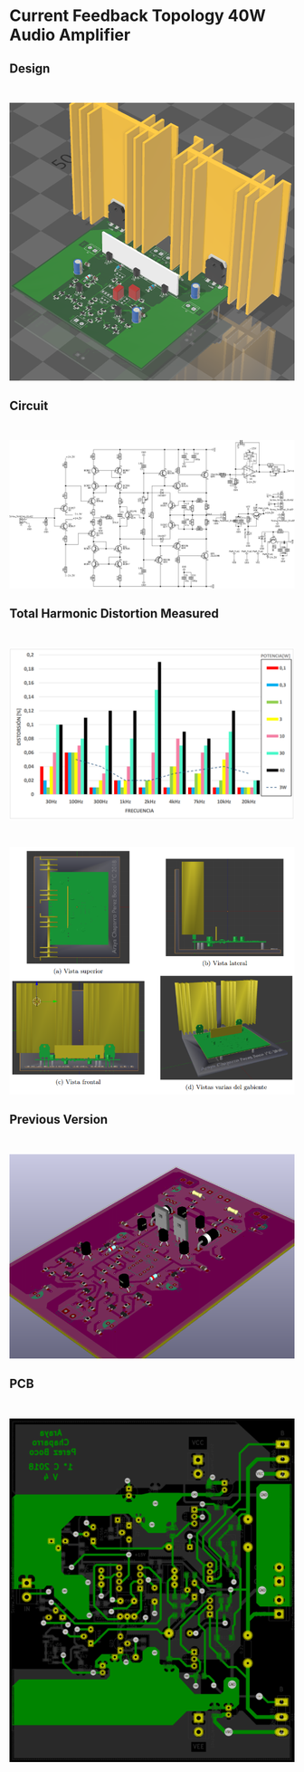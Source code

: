# Current Feedback Topology 40W Audio Amplifier

## Design

![]()<p align="center"><img src="https://github.com/fedeboco/current-feedback-amplifier/blob/master/images/vista-3d-2.png?raw=true"></p>

## Circuit

![]()<p align="center"><img src="https://github.com/fedeboco/current-feedback-amplifier/blob/master/images/schematic-rotated.png?raw=true"></p>

## Total Harmonic Distortion Measured

![]()<p align="center"><img src="https://github.com/fedeboco/current-feedback-amplifier/blob/master/images/dist.png?raw=true"></p>


![]()<p align="center"><img src="https://github.com/fedeboco/current-feedback-amplifier/blob/master/images/vistas.png?raw=true"></p>

## Previous Version

![]()<p align="center"><img src="https://github.com/fedeboco/current-feedback-amplifier/blob/master/images/version2.png?raw=true"></p>

## PCB

![]()<p align="center"><img src="https://github.com/fedeboco/current-feedback-amplifier/blob/master/images/circuit.png?raw=true"></p>
